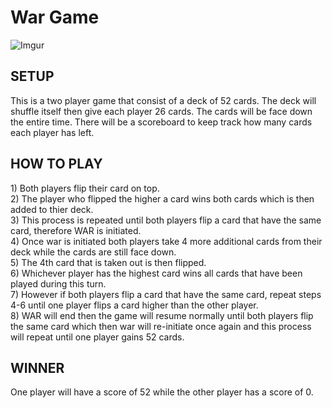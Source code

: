 <h1>War Game</h1>

![Imgur](https://i.imgur.com/mPoCxAH.png)

<h2>SETUP</h2>
    <p> This is a two player game that consist of a deck of 52 cards. The deck will shuffle itself then give each player 26 cards. The cards will be face down the entire time. There will be a scoreboard to keep track how many cards each player has left.<p>

<h2>HOW TO PLAY</h2>
   <div> 1) Both players flip their card on top. </div>
    <div>2) The player who flipped the higher a card wins both cards which is then added to thier deck.<div>
    <div>3) This process is repeated until both players flip a card that have the same card, therefore WAR is initiated. </div>
    <div>4) Once war is initiated both players take 4 more additional cards from their deck while the cards are still face down.</div>
    <div>5) The 4th card that is taken out is then flipped.
    <div>6) Whichever player has the highest card wins all cards that have been played during this turn.</div>
    <div>7) However if both players flip a card that have the same card, repeat steps 4-6 until one player flips a card higher than the other player.</div>
    <div>8) WAR will end then the game will resume normally until both players flip the same card which then war will re-initiate once again and this process will repeat until one player gains 52 cards.</div>

<h2>WINNER</h2>
    One player will have a score of 52 while the other player has a score of 0.

